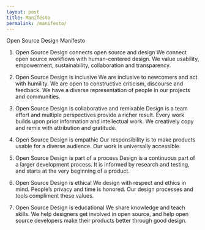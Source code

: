 ```yaml
---
layout: post
title: Manifesto
permalink: /manifesto/
---
```


Open Source Design Manifesto
1. Open Source Design connects open source and design
We connect open source workflows with human-centered design. We value usability, empowerment, sustainability, collaboration and transparency.

2. Open Source Design is inclusive
We are inclusive to newcomers and act with humility. We are open to constructive criticism, discourse and feedback. We have a diverse representation of people in our projects and communities.

3. Open Source Design is collaborative and remixable
Design is a team effort and multiple perspectives provide a richer result. Every work builds upon prior information and intellectual work. We creatively copy and remix with attribution and gratitude.

4. Open Source Design is empathic
Our responsibility is to make products usable for a diverse audience. Our work is universally accessible.

5. Open Source Design is part of a process
Design is a continuous part of a larger development process. It is informed by research and testing, and starts at the very beginning of a product.

6. Open Source Design is ethical
We design with respect and ethics in mind. People’s privacy and time is honored. Our design processes and tools compliment these values.

7. Open Source Design is educational
We share knowledge and teach skills. We help designers get involved in open source, and help open source developers make their products better through good design.
